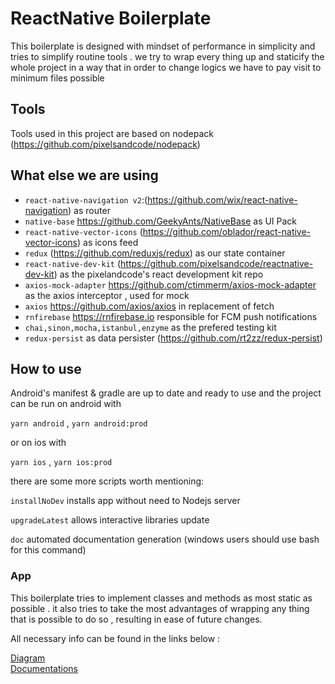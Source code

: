 # ReactNative Boilerplate
This boilerplate is designed with mindset of performance in simplicity and tries to simplify routine tools . we try to wrap every thing up and staticify the whole project in a way that in order to change logics we have to pay visit to minimum files possible

## Tools
Tools used in this project are based on nodepack (https://github.com/pixelsandcode/nodepack)

What else we are using
-
- `react-native-navigation v2`:(https://github.com/wix/react-native-navigation) as router
- `native-base` https://github.com/GeekyAnts/NativeBase as UI Pack
- `react-native-vector-icons` (https://github.com/oblador/react-native-vector-icons) as icons feed
- `redux` (https://github.com/reduxjs/redux) as our state container
- `react-native-dev-kit` (https://github.com/pixelsandcode/reactnative-dev-kit) as the pixelandcode's react development kit repo
- `axios-mock-adapter` https://github.com/ctimmerm/axios-mock-adapter as the axios interceptor , used for mock
- `axios` https://github.com/axios/axios in replacement of fetch
- `rnfirebase` https://rnfirebase.io responsible for FCM push notifications
- `chai,sinon,mocha,istanbul,enzyme` as the prefered testing kit
- `redux-persist` as data persister (https://github.com/rt2zz/redux-persist)


## How to use

Android's manifest & gradle are up to date and ready to use and the project can be run on android with 

`yarn android` , `yarn android:prod`

or on ios with

`yarn ios` , `yarn ios:prod`

there are some more scripts worth mentioning:

`installNoDev` installs app without need to Nodejs server

`upgradeLatest` allows interactive libraries update

`doc` automated documentation generation (windows users should use bash for this command)



### App

This boilerplate tries to implement classes and methods as most static as possible . 
it also tries to take the most advantages of wrapping any thing that is possible to do so ,
resulting in ease of future changes. 

All necessary info can be found in the links below :

[Diagram](https://www.draw.io/?state=%7B%22ids%22:%5B%221vp3xHKTBvdHcTCxBSs2cbSECSas8l2Va%22%5D,%22action%22:%22open%22,%22userId%22:%22114712799140052122793%22%7D#G1vp3xHKTBvdHcTCxBSs2cbSECSas8l2Va) \
[Documentations](https://pixelsandcode.github.io/ReactNative-Boilerplate/docs/index.html)
